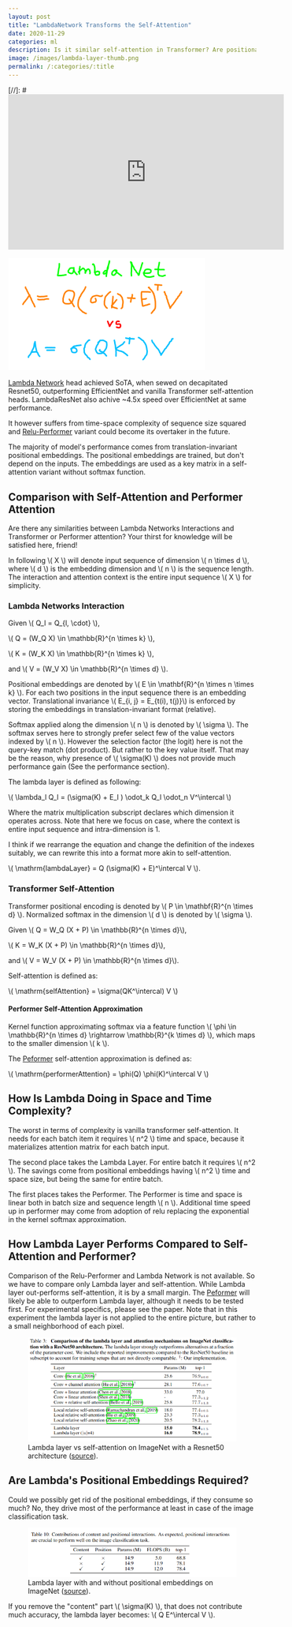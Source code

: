 ```yaml
---
layout: post
title: "LambdaNetwork Transforms the Self-Attention"
date: 2020-11-29
categories: ml
description: Is it similar self-attention in Transformer? Are positional embeddings all? LambdaResNet beats EfficientNet but does it loose to Performer?
image: /images/lambda-layer-thumb.png
permalink: /:categories/:title
---
```


<script src="https://polyfill.io/v3/polyfill.min.js?features=es6"></script>
<script id="MathJax-script" async src="https://cdn.jsdelivr.net/npm/mathjax@3/es5/tex-mml-chtml.js"></script>

[//]: # <iframe width="560" height="315" src="https://www.youtube.com/embed/xpys_xqB6qY" frameborder="0" allow="accelerometer; autoplay; clipboard-write; encrypted-media; gyroscope; picture-in-picture" allowfullscreen></iframe>

<img
    class="figure-img img-fluid rounded"
    style="width: 90%; max-width: 400px"
    alt="The Performer FAVOR+ attention on the right has linear complexity. The Transformer attention on the left has square complexity."
    src="/images/lambda-layer-thumb.png">


[Lambda Network](https://openreview.net/forum?id=xTJEN-ggl1b) head achieved SoTA, when sewed on decapitated Resnet50, outperforming EfficientNet and vanilla Transformer self-attention heads.
LambdaResNet also achive ~4.5x speed over EfficientNet at same performance.

It however suffers from time-space complexity of sequence size squared and [Relu-Performer](/ml/Performers-FAVOR+-Faster-Transformer-Attention) variant could become its overtaker in the future.

The majority of model's performance comes from translation-invariant positional embeddings.
The positional embeddings are trained, but don't depend on the inputs.
The embeddings are used as a key matrix in a self-attention variant without softmax function.


## Comparison with Self-Attention and Performer Attention

Are there any similarities between Lambda Networks Interactions and Transformer or Performer attention?
Your thirst for knowledge will be satisfied here, friend!

In following \\( X \\) will denote input sequence of dimension \\( n \times d \\), where \\( d \\) is the embedding dimension and \\( n \\) is the sequence length.
The interaction and attention context is the entire input sequence \\( X \\) for simplicity.


### Lambda Networks Interaction

Given \\( Q_l =  Q_{l, \cdot} \\),

\\( Q = (W_Q X) \in \mathbb{R}^{n \times k} \\),

\\( K =  (W_K X) \in \mathbb{R}^{n \times k} \\),

and \\( V =  (W_V X) \in \mathbb{R}^{n \times d} \\).

Positional embeddings are denoted by \\( E \in \mathbf{R}^{n \times n \times k} \\).
For each two positions in the input sequence there is an embedding vector.
Translational invariance \\( E_{i, j} = E_{t(i), t(j)}\\) is enforced by storing the embeddings in translation-invariant format (relative).

Softmax applied along the dimension \\( n \\) is denoted by \\( \sigma \\).
The softmax serves here to strongly prefer select few of the value vectors indexed by \\( n \\).
However the selection factor (the logit) here is not the query-key match (dot product).
But rather to the key value itself.
That may be the reason, why presence of \\( \sigma(K) \\) does not provide much performance gain (See the performance section).

The lambda layer is defined as following:

\\( \lambda_l Q_l = (\sigma(K) + E_l ) \odot_k Q_l \odot_n V^\intercal \\)

Where the matrix multiplication subscript declares which dimension it operates across.
Note that here we focus on case, where the context is entire input sequence and intra-dimension is 1.

I think if we rearrange the equation and change the definition of the indexes suitably,
we can rewrite this into a format more akin to self-attention.

\\( \mathrm{lambdaLayer} = Q (\sigma(K) + E)^\intercal V \\).


### Transformer Self-Attention

Transformer positional encoding is denoted by \\( P \in \mathbf{R}^{n \times d} \\).
Normalized softmax in the dimension \\( d \\) is denoted by \\( \sigma \\).

Given
\\( Q = W_Q (X + P) \in \mathbb{R}^{n \times d}\\),

\\( K = W_K (X + P) \in \mathbb{R}^{n \times d}\\),

and \\( V = W_V (X + P) \in \mathbb{R}^{n \times d}\\).

Self-attention is defined as:

\\( \mathrm{selfAttention} = \sigma(QK^\intercal) V \\)


#### Performer Self-Attention Approximation

Kernel function approximating softmax via a feature function \\( \phi \in \mathbb{R}^{n \times d} \rightarrow \mathbb{R}^{k \times d} \\),
which maps to the smaller dimension \\( k \\).

The [Peformer](http://localhost:4000/ml/Performers-FAVOR+-Faster-Transformer-Attention) self-attention approximation is defined as:

\\( \mathrm{performerAttention} = \phi(Q) \phi(K)^\intercal V \\)


## How Is Lambda Doing in Space and Time Complexity?

The worst in terms of complexity is vanilla transformer self-attention.
It needs for each batch item it requires \\( n^2 \\) time and space,
because it materializes attention matrix for each batch input.

The second place takes the Lambda Layer.
For entire batch it requires \\( n^2 \\).
The savings come from positional embeddings having \\( n^2 \\) time and space size,
but being the same for entire batch.

The first places takes the Performer.
The Performer is time and space is linear both in batch size and sequence length \\( n \\).
Additional time speed up in performer may come from adoption of relu replacing the exponential in the kernel softmax approximation.


## How Lambda Layer Performs Compared to Self-Attention and Performer?

Comparison of the Relu-Performer and Lambda Network is not available. So we have to compare only Lambda layer and self-attention.
While Lambda layer out-performs self-attention, it is by a small margin.
The [Peformer](http://localhost:4000/ml/Performers-FAVOR+-Faster-Transformer-Attention) will likely be able to outperform Lambda layer, although it needs to be tested first.
For experimental specifics, please see the paper.
Note that in this experiment the lambda layer is not applied to the entire picture,
but rather to a small neighborhood of each pixel.

<figure class="figure">
    <img
        class="figure-img img-fluid rounded"
        alt="Lambda layer vs self-attention on ImageNet with a Resnet50 architecture"
        src="/images/lambda-layer-vs-self-attention.png">
    <figcaption class="figure-caption">
        Lambda layer vs self-attention on ImageNet with a Resnet50 architecture
        (<a href="https://openreview.net/forum?id=xTJEN-ggl1b">source</a>).
    </figcaption>
</figure>


## Are Lambda's Positional Embeddings Required?

Could we possibly get rid of the positional embeddings, if they consume so much?
No, they drive most of the performance at least in case of the image classification task.

<figure class="figure">
    <img
        class="figure-img img-fluid rounded"
        alt="Lambda layer with and without positional embeddings on ImageNet"
        src="/images/lambda-layer-w-and-wo-positional-interactions.png">
    <figcaption class="figure-caption">
        Lambda layer with and without positional embeddings on ImageNet
        (<a href="https://openreview.net/forum?id=xTJEN-ggl1b">source</a>).
    </figcaption>
</figure>

If you remove the "content" part \\( \sigma(K) \\), that does not contribute much accuracy,
the lambda layer becomes: \\( Q E^\intercal V \\).


